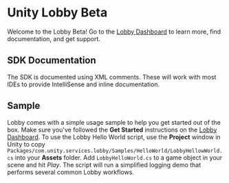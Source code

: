 # Unity Lobby Beta
Welcome to the Lobby Beta!
Go to the [Lobby Dashboard](https://dashboard.unity3d.com/lobby) to learn more, find documentation, and get support.

## SDK Documentation
The SDK is documented using XML comments. These will work with most IDEs to provide IntelliSense and inline documentation.

## Sample
Lobby comes with a simple usage sample to help you get started out of the box. Make sure you've followed the **Get Started** instructions on the [Lobby Dashboard](https://dashboard.unity3d.com/lobby). To use the Lobby Hello World script, use the **Project** window in Unity to copy `Packages/com.unity.services.lobby/Samples/HelloWorld/LobbyHellowWorld.cs` into your **Assets** folder. Add `LobbyHelloWorld.cs` to a game object in your scene and hit *Play*. The script will run a simplified logging demo that performs several common Lobby workflows.